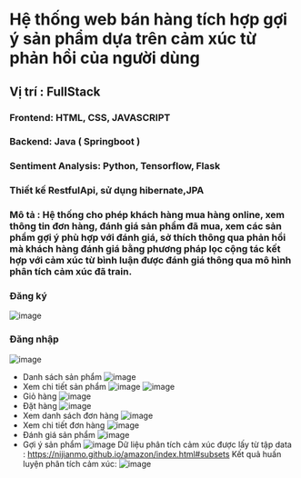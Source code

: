 # Hệ thống web bán hàng tích hợp gợi ý sản phẩm dựa trên cảm xúc từ phản hồi của người dùng
## Vị trí : FullStack
### Frontend: HTML, CSS, JAVASCRIPT
### Backend: Java ( Springboot )
### Sentiment Analysis: Python, Tensorflow, Flask
### Thiết kế RestfulApi, sử dụng hibernate,JPA
### Mô tả : Hệ thống cho phép khách hàng mua hàng online, xem thông tin đơn hàng, đánh giá sản phẩm đã mua, xem các sản phẩm gợi ý phù hợp với đánh giá, sở thích thông qua phản hồi mà khách hàng đánh giá bằng phương pháp lọc cộng tác kết hợp với cảm xúc từ bình luận được đánh giá thông qua mô hình phân tích cảm xúc đã train.
### Đăng ký
  ![image](https://github.com/user-attachments/assets/94866cb5-efaf-4b16-b523-9fa489ad85de)
### Đăng nhập
  ![image](https://github.com/user-attachments/assets/f2904f56-dd26-469b-918e-67f7660abc75)
- Danh sách sản phẩm
  ![image](https://github.com/user-attachments/assets/1a51d15a-976c-4a30-916e-63a3f00aef26)
- Xem chi tiết sản phẩm
  ![image](https://github.com/user-attachments/assets/7a985116-f7d4-4df9-a23c-13beea9e7690)
  ![image](https://github.com/user-attachments/assets/a0c6a618-6109-465b-8594-628705e1ce32)
- Giỏ hàng
  ![image](https://github.com/user-attachments/assets/40a32e99-0c6b-4ab0-a063-c8f2f504292d)
- Đặt hàng
  ![image](https://github.com/user-attachments/assets/275fd1ed-3e62-4e5f-a0a7-164f646bc067)
- Xem danh sách đơn hàng
  ![image](https://github.com/user-attachments/assets/41382aaa-5f20-4fd8-baa3-2f820b269267)
- Xem chi tiết đơn hàng
  ![image](https://github.com/user-attachments/assets/e8645cab-b2d7-4e83-b7fe-c4a12284a501)
- Đánh giá sản phẩm
  ![image](https://github.com/user-attachments/assets/5a1dfc85-acf4-427b-8d36-2be3b3123f4d)
- Gợi ý sản phẩm
  ![image](https://github.com/user-attachments/assets/cbb2ede1-23fe-437b-974b-9dadd41f4f68)
Dữ liệu phân tích cảm xúc được lấy từ tập data : https://nijianmo.github.io/amazon/index.html#subsets
Kết quả huấn luyện phân tích cảm xúc:
![image](https://github.com/user-attachments/assets/96c2dce0-2ac0-4dd5-925d-885ce7ce4048)
